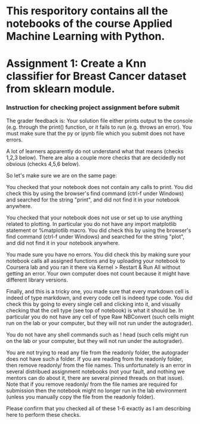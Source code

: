 # This resporitory contains all the notebooks of the course Applied Machine Learning with Python.
# Assignment 1: Create a Knn classifier for Breast Cancer dataset from sklearn module.


### Instruction for checking project assignment before submit
The grader feedback is: Your solution file either prints output to the console (e.g. through the print() function, or it fails to run (e.g. throws an error). You must make sure that the py or ipynb file which you submit does not have errors.

A lot of learners apparently do not understand what that means (checks 1,2,3 below). There are also a couple more checks that are decidedly not obvious (checks 4,5,6 below).

So let's make sure we are on the same page:

You checked that your notebook does not contain any calls to print. You did check this by using the browser's find command (ctrl-f under Windows) and searched for the string "print", and did not find it in your notebook anywhere.

You checked that your notebook does not use or set up to use anything related to plotting. In particular you do not have any import matplotlib statement or %matplotlib macro. You did check this by using the browser's find command (ctrl-f under Windows) and searched for the string "plot", and did not find it in your notebook anywhere.

You made sure you have no errors. You did check this by making sure your notebook calls all assigned functions and by uploading your notebook to Coursera lab and you ran it there via Kernel > Restart & Run All without getting an error. Your own computer does not count because it might have different library versions.

Finally, and this is a tricky one, you made sure that every markdown cell is indeed of type markdown, and every code cell is indeed type code. You did check this by going to every single cell and clicking into it, and visually checking that the cell type (see top of notebook) is what it should be. In particular you do not have any cell of type Raw NBConvert (such cells might run on the lab or your computer, but they will not run under the autograder).

You do not have any shell commands such as ! head (such cells might run on the lab or your computer, but they will not run under the autograder).

You are not trying to read any file from the readonly folder, the autograder does not have such a folder. If you are reading from the readonly folder, then remove readonly/ from the file names. This unfortunately is an error in several distribued assignment notebooks (not your fault, and nothing we mentors can do about it, there are several pinned threads on that issue). Note that if you remove readonly/ from the file names are required for submission then the notebook might no longer run in the lab environment (unless you manually copy the file from the readonly folder).

Please confirm that you checked all of these 1-6 exactly as I am describing here to perform these checks.

